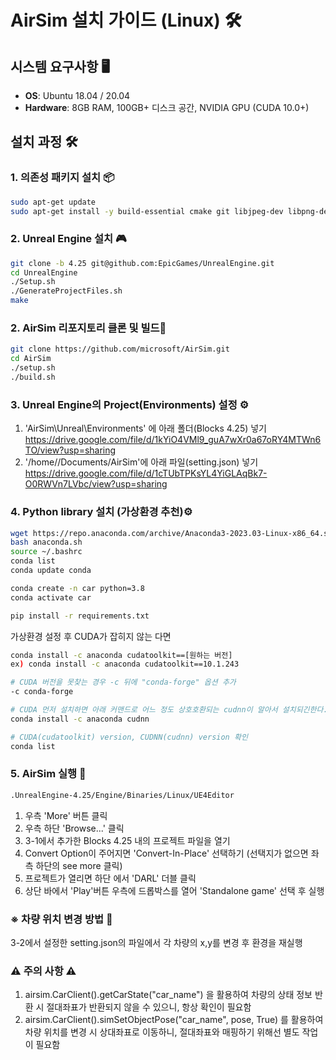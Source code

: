 
# AirSim 설치 가이드 (Linux) 🛠️

## 시스템 요구사항 🖥️

- **OS**: Ubuntu 18.04 / 20.04
- **Hardware**: 8GB RAM, 100GB+ 디스크 공간, NVIDIA GPU (CUDA 10.0+)

## 설치 과정 🛠️

### 1. 의존성 패키지 설치 📦

```bash
sudo apt-get update
sudo apt-get install -y build-essential cmake git libjpeg-dev libpng-dev libtiff-dev libgl1-mesa-dev libglu1-mesa-dev
```

### 2. Unreal Engine 설치 🎮

```bash
git clone -b 4.25 git@github.com:EpicGames/UnrealEngine.git
cd UnrealEngine
./Setup.sh
./GenerateProjectFiles.sh
make
```

### 2. AirSim 리포지토리 클론 및 빌드🔄

```bash
git clone https://github.com/microsoft/AirSim.git
cd AirSim
./setup.sh
./build.sh
```

### 3. Unreal Engine의 Project(Environments) 설정 ⚙️

1. 'AirSim\Unreal\Environments' 에 아래 폴더(Blocks 4.25) 넣기
https://drive.google.com/file/d/1kYiO4VMl9_guA7wXr0a67oRY4MTWn6TO/view?usp=sharing
2. '/home/<username>/Documents/AirSim'에 아래 파일(setting.json) 넣기
https://drive.google.com/file/d/1cTUbTPKsYL4YiGLAqBk7-O0RWVn7LVbc/view?usp=sharing


### 4. Python library 설치 (가상환경 추천)⚙️

```bash
wget https://repo.anaconda.com/archive/Anaconda3-2023.03-Linux-x86_64.sh -O anaconda.sh
bash anaconda.sh
source ~/.bashrc
conda list
conda update conda

conda create -n car python=3.8
conda activate car

pip install -r requirements.txt 
```

가상환경 설정 후 CUDA가 잡히지 않는 다면
```bash
conda install -c anaconda cudatoolkit==[원하는 버전]
ex) conda install -c anaconda cudatoolkit==10.1.243

# CUDA 버전을 못찾는 경우 -c 뒤에 "conda-forge" 옵션 추가
-c conda-forge

# CUDA 먼저 설치하면 아래 커맨드로 어느 정도 상호호환되는 cudnn이 알아서 설치되긴한다.
conda install -c anaconda cudnn

# CUDA(cudatoolkit) version, CUDNN(cudnn) version 확인
conda list
```
### 5. AirSim 실행 🌟

```bash
.UnrealEngine-4.25/Engine/Binaries/Linux/UE4Editor
```
1. 우측 'More' 버튼 클릭
2. 우측 하단 'Browse...' 클릭
3. 3-1에서 추가한 Blocks 4.25 내의 프로젝트 파일을 열기
4. Convert Option이 주어지면 'Convert-In-Place' 선택하기 (선택지가 없으면 좌측 하단의 see more 클릭)
5. 프로젝트가 열리면 하단 에서 'DARL' 더블 클릭
6. 상단 바에서 'Play'버튼 우측에 드롭박스를 열어 'Standalone game' 선택 후 실행


### ※ 차량 위치 변경 방법 🌟
3-2에서 설정한 setting.json의 파일에서 각 차량의 x,y를 변경 후 환경을 재실행

### ⚠️ 주의 사항 ⚠️
1. airsim.CarClient().getCarState("car_name") 을 활용하여 차량의 상태 정보 반환 시 절대좌표가 반환되지 않을 수 있으니, 항상 확인이 필요함
2. airsim.CarClient().simSetObjectPose("car_name", pose, True) 를 활용하여 차량 위치를 변경 시 상대좌표로 이동하니, 절대좌표와 매핑하기 위해선 별도 작업이 필요함

